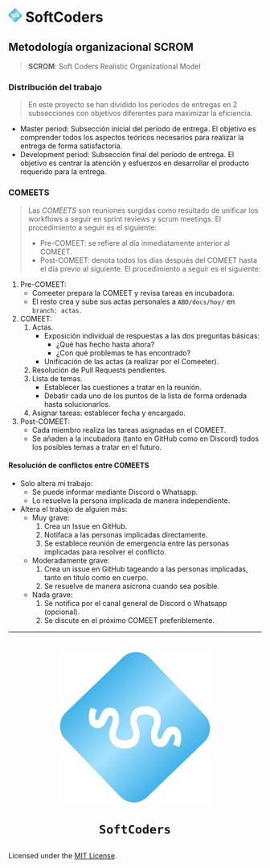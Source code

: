 
<h1 align="left" >
 	<img src="images/logos/SC-transparent.png" width="27">
	SoftCoders
</h1>

## Metodología organizacional SCROM
> **SCROM**: Soft Coders Realistic Organizational Model

### Distribución del trabajo
> En este proyecto se han dividido los períodos de entregas en 2 subsecciones con objetivos diferentes para maximizar la eficiencia.
- Master period: Subsección inicial del período de entrega. El objetivo es comprender todos los aspectos teóricos necesarios para realizar la entrega de forma satisfactoria.
- Development period: Subsección final del período de entrega. El objetivo es centrar la atención y esfuerzos en desarrollar el producto requerido para la entrega.

### COMEETS
> Las *COMEETS* son reuniones surgidas como resultado de unificar los workflows a seguir en sprint reviews y scrum meetings.
El procedimiento a seguir es el siguiente:
> 	- Pre-COMEET: se refiere al día inmediatamente anterior al COMEET.
> 	- Post-COMEET: denota todos los días después del COMEET hasta el día previo al siguiente.
El procedimiento a seguir es el siguiente:

1. Pre-COMEET:
	- Comeeter prepara la COMEET y revisa tareas en incubadora.
	- El resto crea y sube sus actas personales a `ABD/docs/hoy/`  en `branch: actas`.
2. COMEET:
	1. Actas.
		- Exposición individual de respuestas a las dos preguntas básicas:
			- ¿Qué has hecho hasta ahora?
			- ¿Con qué problemas te has encontrado?
		- Unificación de las actas (a realizar por el Comeeter).
	2. Resolución de Pull Requests pendientes.
	3. Lista de temas.
		- Establecer las cuestiones a tratar en la reunión.
		- Debatir cada uno de los puntos de la lista de forma ordenada hasta solucionarlos.
	4. Asignar tareas: establecer fecha y encargado.
3. Post-COMEET:
	- Cada miembro realiza las tareas asignadas en el COMEET.
	- Se añaden a la incubadora (tanto en GitHub como en Discord) todos los posibles temas a tratar en el futuro.

#### Resolución de conflictos entre COMEETS
- Solo altera mi trabajo:
  - Se puede informar mediante Discord o Whatsapp.
  - Lo resuelve la persona implicada de manera independiente.
- Altera el trabajo de alguien más:
  - Muy grave:
    1. Crea un Issue en GitHub.
    2. Notifaca a las personas implicadas directamente.
    3. Se establece reunión de emergencia entre las personas implicadas para resolver el conflicto.
  - Moderadamente grave:
    1. Crea un issue en GitHub tageando a las personas implicadas, tanto en título como en cuerpo.
    2. Se resuelve de manera asícrona cuando sea posible.
  - Nada grave:
    1. Se notifica por el canal general de Discord o Whatsapp (opcional).
    2. Se discute en el próximo COMEET preferiblemente.

---

<h1 align="center" >
 	<img src="images/logos/SC-transparent.png" width="300">
	
	SoftCoders
</h1>

Licensed under the [MIT License](LICENSE).
